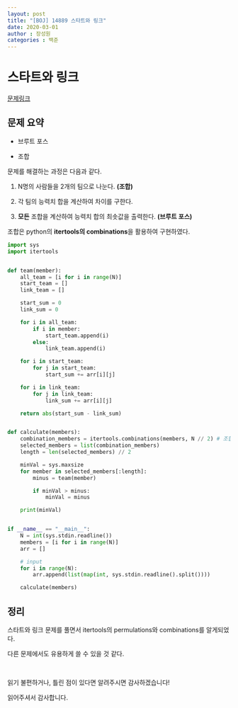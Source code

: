 ```yaml
---
layout: post
title: "[BOJ] 14889 스타트와 링크"
date: 2020-03-01
author : 장성원
categories : 백준
---
```


# 스타트와 링크

[문제링크](https://www.acmicpc.net/problem/14889)

## 문제 요약

- 브루트 포스

- 조합

  

문제를 해결하는 과정은 다음과 같다.

1. N명의 사람들을 2개의 팀으로 나눈다. **(조합)**

2. 각 팀의 능력치 합을 계산하여 차이를 구한다.

3. **모든** 조합을 계산하여 능력치 합의 최솟값을 출력한다. **(브루트 포스)**

   

조합은 python의 **itertools의 combinations**을 활용하여 구현하였다.

```python
import sys
import itertools


def team(member):
    all_team = [i for i in range(N)]
    start_team = []
    link_team = []

    start_sum = 0
    link_sum = 0

    for i in all_team:
        if i in member:
            start_team.append(i)
        else:
            link_team.append(i)

    for i in start_team:
        for j in start_team:
            start_sum += arr[i][j]

    for i in link_team:
        for j in link_team:
            link_sum += arr[i][j]

    return abs(start_sum - link_sum)


def calculate(members):
    combination_members = itertools.combinations(members, N // 2) # 조합
    selected_members = list(combination_members)
    length = len(selected_members) // 2

    minVal = sys.maxsize
    for member in selected_members[:length]:
        minus = team(member)

        if minVal > minus:
            minVal = minus

    print(minVal)


if __name__ == "__main__":
    N = int(sys.stdin.readline())
    members = [i for i in range(N)]
    arr = []

    # input
    for i in range(N):
        arr.append(list(map(int, sys.stdin.readline().split())))

    calculate(members)

```



## 정리

스타트와 링크 문제를 풀면서 itertools의 permulations와 combinations를 알게되었다.

다른 문제에서도 유용하게 쓸 수 있을 것 같다.



<br>

읽기 불편하거나, 틀린 점이 있다면 알려주시면 감사하겠습니다!

읽어주셔서 감사합니다.